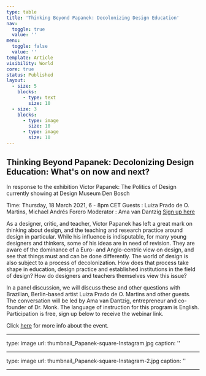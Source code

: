 ```yaml
---
type: table
title: 'Thinking Beyond Papanek: Decolonizing Design Education'
nav:
  toggle: true
  value: ''
menu:
  toggle: false
  value: ''
template: Article
visibility: World
core: true
status: Published
layout:
  - size: 5
    blocks:
      - type: text
        size: 10
  - size: 3
    blocks:
      - type: image
        size: 10
      - type: image
        size: 10
---
```


## Thinking Beyond Papanek: Decolonizing Design Education: What's on now and next? 

In response to the exhibition Victor Papanek: The Politics of Design currently showing at Design Museum Den Bosch

Time: Thursday, 18 March 2021, 6 - 8pm CET
Guests : Luiza Prado de O. Martins, Michael Andrés Forero
Moderator : Ama van Dantzig
[Sign up here](https://docs.google.com/forms/d/e/1FAIpQLScN-z8UZNzrxJw5wt9xbTVjT742w67LFcI-dkoXZTftsbphMw/viewform)

As a designer, critic, and teacher, Victor Papanek has left a great mark on thinking about design, and the teaching and research practice around design in particular. While his influence is indisputable, for many young designers and thinkers, some of his ideas are in need of revision. They are aware of the dominance of a Euro- and Anglo-centric view on design, and see that things must and can be done differently. The world of design is also subject to a process of decolonization. How does that process take shape in education, design practice and established institutions in the field of design? How do designers and teachers themselves view this issue?

In a panel discussion, we will discuss these and other questions with Brazilian, Berlin-based artist Luiza Prado de O. Martins and other guests. The conversation will be led by Ama van Dantzig, entrepreneur and co-founder of Dr. Monk. The language of instruction for this program is English. Participation is free, sign up below to receive the webinar link.

Click [here](https://designmuseum.nl/activiteit/thinking-beyond-papanek-decolonizing-design-education) for more info about the event.

---

type: image
url: thumbnail_Papanek-square-Instagram.jpg
caption: ''

---

type: image
url: thumbnail_Papanek-square-Instagram-2.jpg
caption: ''

---
